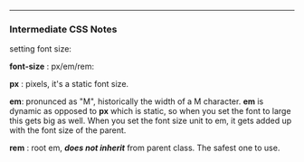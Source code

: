 ___

### Intermediate CSS Notes

setting font size:

**font-size** : px/em/rem:

**px** : pixels, it's a static font size.

**em**: pronunced as "M", historically the width of a M character. **em** is dynamic as opposed to **px** which is static, so when you set the font to large this gets big as well. When you set the font size unit to em, it gets added up with the font size of the parent.

**rem** : root em, ***does not inherit*** from parent class. The safest one to use.

